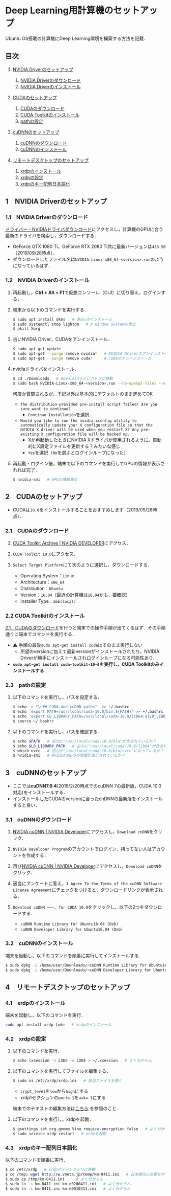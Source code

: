 # Deep Learning用計算機のセットアップ

Ubuntu OS搭載の計算機にDeep Learning環境を構築する方法を記載．

## 目次

1. [NVIDIA Driverのセットアップ](#1-nvidia-driverのセットアップ)

    1. [NVIDIA Driverのダウンロード](#11-nvidia-driverのダウンロード)
    2. [NVIDIA Driverのインストール](#12-nvidia-driverのインストール)

2. [CUDAのセットアップ](#2-cudaのセットアップ)
    1. [CUDAのダウンロード](#21-cudaのダウンロード)
    2. [CUDA Toolkitのインストール](#22-cuda-toolkitのインストール)
    3. [pathの設定](#23-pathの設定)
3. [cuDNNのセットアップ](#3-cudnnのセットアップ)
    1. [cuDNNのダウンロード](#31-cudnnのダウンロード)
    2. [cuDNNのインストール](#32-cudnnのインストール)
4. [リモートデスクトップのセットアップ](#4-リモートデスクトップのセットアップ)
    1. [xrdpのインストール](#41-xrdpのインストール)
    2. [xrdpの設定](#42-xrdpの設定)
    3. [xrdpのキー配列日本語化](#43-xrdpのキー配列日本語化)

## 1　NVIDIA Driverのセットアップ

### 1.1　NVIDIA Driverのダウンロード

[ドライバー - NVIDIAドライバダウンロード](https://www.nvidia.co.jp/Download/index.aspx?lang=jp)にアクセスし，計算機のGPUに合う最新のドライバを検索し，ダウンロードする．

- GeForce GTX 1080 Ti，GeForce RTX 2080 Ti共に最新バージョンは`430.50`（2019/09/28時点）．
- ダウンロードしたファイル名は`NVIDIA-Linux-x86_64-<version>.run`のようになっているはず．

### 1.2　NVIDIA Driverのインストール

1. 再起動し，**Ctrl + Alt + F1**で仮想コンソール（CUI）に切り替え，ログインする．

2. 端末から以下のコマンドを実行する．

    ```bash
    $ sudo apt install dkms   # dkmsのインストール
    $ sudo systemctl stop lightdm   # X Window Systemの停止
    $ pkill Xorg
    ```

3. 古いNVIDIA Driver，CUDAをアンインストール．

    ```bash
    $ sudo apt-get update
    $ sudo apt-get --purge remove nvidia*   # NVIDIA Driverのアンインストール
    $ sudo apt-get --purge remove cuda*     # CUDAのアンインストール
    ```

4. nvidiaドライバをインストール．

    ```bash
    $ cd ./Downloads   # Downloadディレクトリに移動
    $ sudo bash NVIDIA-Linux-x86_64-<version>.run --no-opengl-files --no-libglx-indirect –dkms   # nvidiaドライバのインストール
    ```

    何度か質問されるが，下記以外は基本的にデフォルトのまま進めてOK

    - `The distribution-provided pre-install script failed! Are you sure want to continue?`
        - `Continue Installation`を選択．
    - `Would you like to run the nvidia-xconfig utility to automatically update your X configuration file so that the NVIDIA X driver will be used when you restart X? Any pre-existing X configuration file will be backed up.`
        - Xが再起動したときにNVIDIA Xドライバが使用されるように，自動的にX設定ファイルを更新する？みたいな感じ
        - `Yes`を選択（`No`を選ぶとログインループになった）．

5. 再起動・ログイン後，端末で以下のコマンドを実行してGPUの情報が表示されれば完了．

    ```bash
    $ nvidia-smi   # GPUの情報表示
    ```

## 2　CUDAのセットアップ

- CUDAは`10.0`をインストールすることをおすすめします（2019/09/28時点）．

### 2.1　CUDAのダウンロード

1. [CUDA Toolkit Archive | NVIDIA DEVELOPER](https://developer.nvidia.com/cuda-toolkit-archive)にアクセス．

2. `CUDA Toolkit 10.0`にアクセス．

3. `Select Target Platform`にて次のように選択し，ダウンロードする．

    - Operating System：`Linux`
    - Architecture：`x86_64`
    - Distribution：`Ubuntu`
    - Version：`16.04`（最近の計算機は`18.04`かも，要確認）
    - Installer Type：`deb(local)`

### 2.2 CUDA Toolkitのインストール

[2.1　CUDAのダウンロード](#21-cuda%e3%81%ae%e3%83%80%e3%82%a6%e3%83%b3%e3%83%ad%e3%83%bc%e3%83%89)を行うと端末での操作手順が出てくるはず．その手順通りに端末でコマンドを実行する．

- :warning: 手順の最後`sudo apt-get install cuda`はそのまま実行しない
    - 所望のversionに加えて最新versionがインストールされたり，NVIDIA Driverが勝手にインストールされログインループになる可能性あり．
- **`sudo apt-get install cuda-toolkit-10-0`を実行し，CUDA Toolkitのみインストールする**．

### 2.3　pathの設定

1. 以下のコマンドを実行し，パスを設定する．

    ```bash
    $ echo -e "\n## CUDA and cuDNN paths"  >> ~/.bashrc
    $ echo 'export PATH=/usr/local/cuda-10.0/bin:${PATH}' >> ~/.bashrc
    $ echo 'export LD_LIBRARY_PATH=/usr/local/cuda-10.0/lib64:${LD_LIBRARY_PATH}' >> ~/.bashrc
    $ source ~/.bashrc
    ```

2. 以下のコマンドを実行し，パスを確認する．

    ```bash
    $ echo $PATH   # 出力に"/usr/local/cuda-10.0/bin"が含まれているか？
    $ echo $LD_LIBRARY_PATH   # 出力に"/usr/local/cuda-10.0/lib64"が含まれているか？
    $ which nvcc   # 出力が"/usr/local/cuda-10.0/bin/nvcc"になっているか？
    $ nvidia-smi   # NVIDIAのGPUの情報が表示されているか？
    ```

## 3　cuDNNのセットアップ

- ここでは**cuDNN7.6.4**(2019/2/20時点でのcuDNN 7の最新版，CUDA 10.0対応)をインストールする．
- インストールしたCUDAのversionに合ったcnDNNの最新版をインストールすると良い．

### 3.1　cuDNNのダウンロード

1. [NVIDIA cuDNN | NVIDIA Developer](https://developer.nvidia.com/cudnn)にアクセスし，`Download cnDNN`をクリック．

2. `NVIDIA Developer Program`のアカウントでログイン．持ってない人はアカウントを作成する．

3. 再び[NVIDIA cuDNN | NVIDIA Developer](https://developer.nvidia.com/cudnn)にアクセスし，`Download cnDNN`をクリック．

4. 適当にアンケートに答え，`I Agree To the Terms of the cuDNN Software License Agreement`にチェックをつけると，ダウンロードリンクが表示される．

5. `Download cuDNN ~~~, for CUDA 10.0`をクリックし，以下の2つをダウンロードする．
    - `cuDNN Runtime Library for Ubuntu16.04 (Deb)`
    - `cuDNN Developer Library for Ubuntu16.04 (Deb)`

### 3.2　cuDNNのインストール

端末を起動し，以下のコマンドを順番に実行してインストールする．

```bash
$ sudo dpkg -i /home/user/Downloads/<cuDNN Runtime Library for Ubuntu16.04 (Deb)のファイル名>
$ sudo dpkg -i /home/user/Downloads/<cuDNN Developer Library for Ubuntu16.04 (Deb)のファイル名>
```

## 4　リモートデスクトップのセットアップ

### 4.1　xrdpのインストール

端末を起動し，以下のコマンドを実行．

```bash
sudo apt install xrdp lxde   # xrdpのインストール
```

### 4.2　xrdpの設定

1. 以下のコマンドを実行．

    ```bash
    $ echo lxsession -s LXDE -e LXDE > ~/.xsession   # よく分からん
    ```

2. 以下のコマンドを実行してファイルを編集する．

    ```bash
    $ sudo vi /etc/xrdp/xrdp.ini   # 該当ファイルを開く
    ```

    - `crypt_level`を`low`から`high`にする
    - xrdp1セクションの`port=-1`を`ask=-1`にする

    端末でのテキストの編集方法は[こちら](https://language-and-engineering.hatenablog.jp/entry/20121207/p1)
    を参照のこと．

3. 以下のコマンドを実行し，xrdpを起動．

    ```bash
    $ gsettings set org.gnome.Vino require-encryption false   # よく分からん
    $ sudo service xrdp restart   # xrdpを起動
    ```

### 4.3　xrdpのキー配列日本語化

以下のコマンドを順番に実行．

```bash
$ cd /etc/xrdp   # xrdpのディレクトリに移動
$ cd /tmp; wget http://w.vmeta.jp/temp/km-0411.ini   # 日本語化に必要なやつをダウンロード
$ sudo cp /tmp/km-0411.ini .   # よく分からん
$ sudo ln -s km-0411.ini km-e0200411.ini   # よく分からん
$ sudo ln -s km-0411.ini km-e0010411.ini   # よく分からん
```
